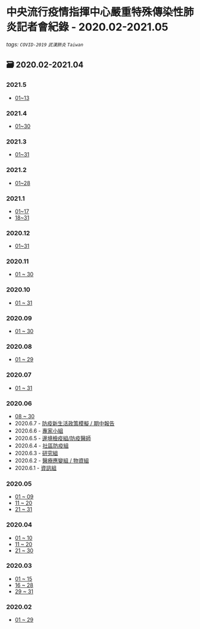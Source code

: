 # 中央流行疫情指揮中心嚴重特殊傳染性肺炎記者會紀錄 - 2020.02-2021.05
###### tags: `COVID-2019` `武漢肺炎` `Taiwan`


## :card_file_box: 2020.02-2021.04

### 2021.5

* [01~13](https://hackmd.io/@X3iwPYFoQeS00wezEjCf3w/rJG96dqYu)

### 2021.4

* [01~30](https://hackmd.io/@X3iwPYFoQeS00wezEjCf3w/BkTA8Ypv_)

### 2021.3

* [01~31](https://hackmd.io/@X3iwPYFoQeS00wezEjCf3w/H1cfJirru)

### 2021.2
* [01~28](https://hackmd.io/@X3iwPYFoQeS00wezEjCf3w/S1Jrj0jZd)

### 2021.1
* [01~17](https://hackmd.io/_Psh9NDWRNOR8gn-4c2IeA)
* [18~31](https://hackmd.io/@X3iwPYFoQeS00wezEjCf3w/HknTzlpx_)

### 2020.12
* [01~31](https://hackmd.io/mEL1u89PSpCYZeFZhIdk6A)

### 2020.11
* [01 ~ 30](https://hackmd.io/DQkfCmC8RrCupodeaxUioQ) 

### 2020.10
* [01 ~ 31](https://hackmd.io/njeQ8KywS2WPyp7v5rW8Ng) 

### 2020.09
* [01 ~ 30](https://hackmd.io/KfIS3QYJR-iU58uzUKPTVw) 

### 2020.08
* [01 ~ 29](https://hackmd.io/ZRtKY1UbRJ6qTA0IYPx1Xg) 

### 2020.07
* [01 ~ 31](https://hackmd.io/-j2wL_wsTeixz7ELioPLdA) 

### 2020.06
* [08 ~ 30](https://hackmd.io/nRx4AeqzREGhufaho-O1Yg)
* 2020.6.7 - [防疫新生活政策模擬 / 期中報告](https://hackmd.io/@X3iwPYFoQeS00wezEjCf3w/S1TkH4-gv)
* 2020.6.6 - [專家小組](https://hackmd.io/@X3iwPYFoQeS00wezEjCf3w/HJhX0_ZeD)
* 2020.6.5 - [邊境檢疫組/防疫醫師](https://hackmd.io/IV9eg3kvRXySyspvVpWunQ)
* 2020.6.4 - [社區防疫組](https://hackmd.io/tgpp6D94Q8CVhce8Wv9QbA)
* 2020.6.3 - [研究組](https://hackmd.io/oBtG6aVgRHajMNbr7Av4Wg)
* 2020.6.2 - [醫療應變組 / 物資組](https://hackmd.io/TuuC87h_TWC1l7RORZyOUw)
* 2020.6.1 - [資訊組](https://hackmd.io/mzsUPlqxTy6J02AyURol2g)

### 2020.05
* [01 ~ 09](https://hackmd.io/@X3iwPYFoQeS00wezEjCf3w/Sk0tjhAc8) 
* [11 ~ 20](https://hackmd.io/@X3iwPYFoQeS00wezEjCf3w/ryFdkrUoL)
* [21 ~ 31](https://hackmd.io/@X3iwPYFoQeS00wezEjCf3w/HkMCJHy6L)
### 2020.04
* [01 ~ 10](https://hackmd.io/@X3iwPYFoQeS00wezEjCf3w/Sybg1ngdU)
* [11 ~ 20](https://hackmd.io/@X3iwPYFoQeS00wezEjCf3w/H1eZGhYuU)
* [21 ~ 30](https://hackmd.io/@X3iwPYFoQeS00wezEjCf3w/r1mQTTBKI)
### 2020.03
* [01 ~ 15](https://hackmd.io/@X3iwPYFoQeS00wezEjCf3w/rJ8aLv-SU)
* [16 ~ 28](https://hackmd.io/@X3iwPYFoQeS00wezEjCf3w/SJz-amAL8)
* [29 ~ 31](https://hackmd.io/@X3iwPYFoQeS00wezEjCf3w/SkVOFgBPL)
### 2020.02
* [01 ~ 29](https://hackmd.io/@X3iwPYFoQeS00wezEjCf3w/BkSkNudNI)